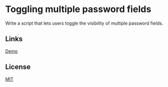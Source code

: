 # Toggling multiple password fields

Write a script that lets users toggle the visibility of multiple password fields.

## Links

[Demo](https://meterrill.github.io/vanilla-js-academy/03-toggling-multiple-password-fields/)

## License
[MIT](https://choosealicense.com/licenses/mit/)